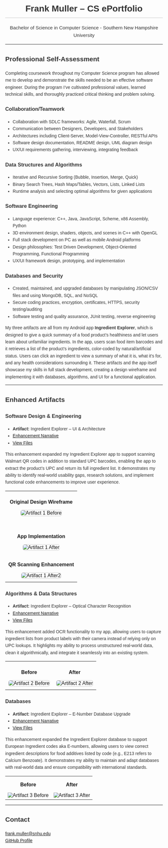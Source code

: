 <div style="font-family: Arial, sans-serif; max-width: 900px; margin: auto; line-height: 1.6; color: #333;">

<h1 style="text-align: center; border-bottom: 2px solid #ddd; padding-bottom: 5px;">
Frank Muller – CS ePortfolio
</h1>

<p style="text-align: center; font-size: 1.1em;">
Bachelor of Science in Computer Science - Southern New Hampshire University
</p>

<hr>

<h2>Professional Self-Assessment</h2>
<p>
Completing coursework throughout my Computer Science program has allowed me to develop and demonstrate the skills needed to be an effective software engineer. During the program I’ve cultivated professional values, learned technical skills, and thoroughly practiced critical thinking and problem solving.
</p>

<h3>Collaboration/Teamwork</h3>
<ul>
  <li>Collaboration with SDLC frameworks: Agile, Waterfall, Scrum</li>
  <li>Communication between Designers, Developers, and Stakeholders</li>
  <li>Architectures including Client-Server, Model-View-Controller, RESTful APIs</li>
  <li>Software design documentation, README design, UML diagram design</li>
  <li>UX/UI requirements gathering, interviewing, integrating feedback</li>
</ul>

<h3>Data Structures and Algorithms</h3>
<ul>
  <li>Iterative and Recursive Sorting (Bubble, Insertion, Merge, Quick)</li>
  <li>Binary Search Trees, Hash Maps/Tables, Vectors, Lists, Linked Lists</li>
  <li>Runtime analysis and selecting optimal algorithms for given applications</li>
</ul>

<h3>Software Engineering</h3>
<ul>
  <li>Language experience: C++, Java, JavaScript, Scheme, x86 Assembly, Python</li>
  <li>3D environment design, shaders, objects, and scenes in C++ with OpenGL</li>
  <li>Full stack development on PC as well as mobile Android platforms</li>
  <li>Design philosophies: Test Driven Development, Object-Oriented Programming, Functional Programming</li>
  <li>UX/UI framework design, prototyping, and implementation</li>
</ul>

<h3>Databases and Security</h3>
<ul>
  <li>Created, maintained, and upgraded databases by manipulating JSON/CSV files and using MongoDB, SQL, and NoSQL</li>
  <li>Secure coding practices, encryption, certificates, HTTPS, security testing/auditing</li>
  <li>Software testing and quality assurance, JUnit testing, reverse engineering</li>
</ul>

<p>
My three artifacts are all from my Android app <strong>Ingredient Explorer</strong>, which is designed to give a quick summary of a food product’s healthiness and let users learn about unfamiliar ingredients. In the app, users scan food item barcodes and it retrieves a list of the product’s ingredients, color-coded by natural/artificial status. Users can click an ingredient to view a summary of what it is, what it’s for, and any health considerations surrounding it.
These artifacts and the app itself showcase my skills in full stack development, creating a design wireframe and implementing it with databases, algorithms, and UI for a functional application.
</p>

<hr>

<h2>Enhanced Artifacts</h2>

<h3>Software Design & Engineering</h3>
<ul>
  <li><strong>Artifact:</strong> Ingredient Explorer – UI & Architecture</li>
  <li><a href="https://github.com/FrankMullerIV/Portfolio/blob/main/artifact1/Artifact1%20QR%20Codes%20Narrative.pdf">Enhancement Narrative</a></li>
  <li><a href="https://github.com/FrankMullerIV/Portfolio/tree/main/artifact1">View Files</a></li>
  
</ul>

<p>
This enhancement expanded my Ingredient Explorer app to support scanning Walmart QR codes in addition to standard UPC barcodes, enabling the app to extract the product’s UPC and return its full ingredient list. It demonstrates my ability to identify real-world usability gaps, research solutions, and implement functional code enhancements to improve user experience.
</p>

<table>
  <tr>
    <td style="text-align:center; padding:10px;">
      <p><strong>Original Design Wireframe</strong></p>
      <img src="images/artifact1_before.png" alt="Artifact 1 Before" 
           style="max-width:100%; border:1px solid #ccc; border-radius:6px; margin-bottom:20px;">
    </td>
  </tr>
  <tr>
    <td style="text-align:center; padding:10px;">
      <p><strong>App Implementation</strong></p>
      <img src="images/artifact1_after.png" alt="Artifact 1 After" 
           style="max-width:100%; border:1px solid #ccc; border-radius:6px;">
    </td>
  </tr>
    <tr>
    <td style="text-align:center; padding:10px;">
      <p><strong>QR Scanning Enhancement</strong></p>
      <img src="images/artifact1_after2.png" alt="Artifact 1 After2" 
           style="max-width:100%; border:1px solid #ccc; border-radius:6px;">
    </td>
  </tr>
</table>

<h3>Algorithms & Data Structures</h3>
<ul>
  <li><strong>Artifact:</strong> Ingredient Explorer – Optical Character Recognition</li>
  <li><a href="https://github.com/FrankMullerIV/Portfolio/blob/main/artifact2/Artifact2%20OCR%20Narrative.pdf">Enhancement Narrative</a></li>
  <li><a href="https://github.com/FrankMullerIV/Portfolio/tree/main/artifact2">View Files</a></li>
  </ul>

<p>
This enhancement added OCR functionality to my app, allowing users to capture ingredient lists from product labels with their camera instead of relying only on UPC lookups. It highlights my ability to process unstructured real-world data, clean it algorithmically, and integrate it seamlessly into an existing system.
</p>

<table>
  <tr>
    <td style="text-align:center; padding:10px;">
      <p><strong>Before</strong></p>
      <img src="images/artifact2_before2.png" alt="Artifact 2 Before" 
           style="max-width:100%; border:1px solid #ccc; border-radius:6px;">
    </td>
    <td style="text-align:center; padding:10px;">
      <p><strong>After</strong></p>
      <img src="images/artifact2_after.png" alt="Artifact 2 After" 
           style="max-width:100%; border:1px solid #ccc; border-radius:6px;">
    </td>
  </tr>
</table>


<h3>Databases</h3>
<ul>
  <li><strong>Artifact:</strong> Ingredient Explorer – E-Number Database Upgrade</li>
  <li><a href="https://github.com/FrankMullerIV/Portfolio/blob/main/artifact3/Artifact3%20E%20Number%20Narrative.pdf">Enhancement Narrative</a></li>
  <li><a href="https://github.com/FrankMullerIV/Portfolio/tree/main/artifact3">View Files</a></li>
  </ul>

<p>
This enhancement expanded the Ingredient Explorer database to support European Ingredient codes aka E-numbers, allowing users to view correct ingredient descriptions for food additives listed by code (e.g., E213 refers to Calcium Benzoate). It demonstrates my ability to maintain and adapt databases with real-world data and ensure compatibility with international standards.
</p>

<table>
  <tr>
    <td style="text-align:center;">
      <p><strong>Before</strong></p>
      <img src="images/artifact3_before2.png" alt="Artifact 3 Before" />
    </td>
    <td style="text-align:center;">
      <p><strong>After</strong></p>
      <img src="images/artifact3_after.png" alt="Artifact 3 After" />
    </td>
  </tr>
</table>

<hr>

<h2>Contact</h2>
<p>
<a href="mailto:frank.muller@snhu.edu">frank.muller@snhu.edu</a><br>
<a href="https://github.com/FrankMullerIV">GitHub Profile</a>
</p>
</div>
<div></div>
